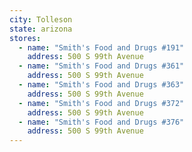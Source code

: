 ```yaml
---
city: Tolleson
state: arizona
stores:
  - name: "Smith's Food and Drugs #191"
    address: 500 S 99th Avenue
  - name: "Smith's Food and Drugs #361"
    address: 500 S 99th Avenue
  - name: "Smith's Food and Drugs #363"
    address: 500 S 99th Avenue
  - name: "Smith's Food and Drugs #372"
    address: 500 S 99th Avenue
  - name: "Smith's Food and Drugs #376"
    address: 500 S 99th Avenue
---
```

